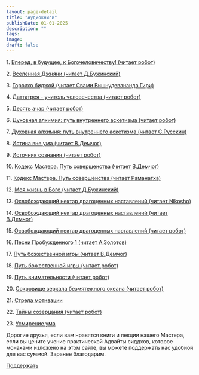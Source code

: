 ```yaml
---
layout: page-detail
title: "Аудиокниги"
publishDate: 01-01-2025
description: ""
tags:
image:
draft: false
---
```


 1\. [Вперед, в будущее, к Богочеловечеству! (читает робот)](/audiogallery/audioknigi/14385/) 

 2\. [Вселенная Джняни (читает Д.Бужинский)](/audiogallery/audioknigi/16867/) 

 3\. [Горокхо биджой (читает Свами Вишнудевананда Гири)](/audiogallery/audioknigi/14380/) 

 4\. [Даттатрея - учитель человечества (читает робот)](/audiogallery/audioknigi/14386/) 

 5\. [Десять ачар (читает робот)](/audiogallery/audioknigi/14381/) 

 6\. [Духовная алхимия: путь внутреннего аскетизма (читает робот)](/audiogallery/audioknigi/16869/) 

 7\. [Духовная алхимия: путь внутреннего аскетизма (читает С.Русскин)](/audiogallery/audioknigi/16868/) 

 8\. [Истина вне ума (читает В.Демчог)](/audiogallery/audioknigi/16870/) 

 9\. [Источник сознания (читает робот)](/audiogallery/audioknigi/14391/) 

 10\. [Кодекс Мастера. Путь совершенства (читает В.Демчог)](/audiogallery/audioknigi/16871/) 

 11\. [Кодекс Мастера. Путь совершенства (читает Раманатха)](/audiogallery/audioknigi/33964/) 

 12\. [Моя жизнь в Боге (читает Д.Бужинский)](/audiogallery/audioknigi/16872/) 

 13\. [Освобождающий нектар драгоценных наставлений (читает Nikosho)](/audiogallery/audioknigi/14387/) 

 14\. [Освобождающий нектар драгоценных наставлений (читает В.Демчог)](/audiogallery/audioknigi/16873/) 

 15\. [Освобождающий нектар драгоценных наставлений (читает робот)](/audiogallery/audioknigi/16874/) 

 16\. [Песни Пробужденного 1 (читает А.Золотов)](/audiogallery/audioknigi/16877/) 

 17\. [Путь божественной игры (читает В.Демчог)](/audiogallery/audioknigi/14382/) 

 18\. [Путь божественной игры (читает робот)](/audiogallery/audioknigi/16876/) 

 19\. [Путь внимательности (читает робот)](/audiogallery/audioknigi/14383/) 

 20\. [Сокровище зеркала безмятежного океана (читает робот)](/audiogallery/audioknigi/14384/) 

 21\. [Стрела мотивации](/audiogallery/audioknigi/30016/) 

 22\. [Тайны созерцания (читает робот)](/audiogallery/audioknigi/14389/) 

 23\. [Усмирение ума](/audiogallery/audioknigi/30018/) 

Дорогие друзья, если вам нравятся книги и лекции нашего Мастера, если вы цените учение практической Адвайты сиддхов, которое монахами изложено на этом сайте, вы можете поддержать нас удобной для вас суммой. Заранее благодарим. 

  
[Поддержать](/1429) 

  
